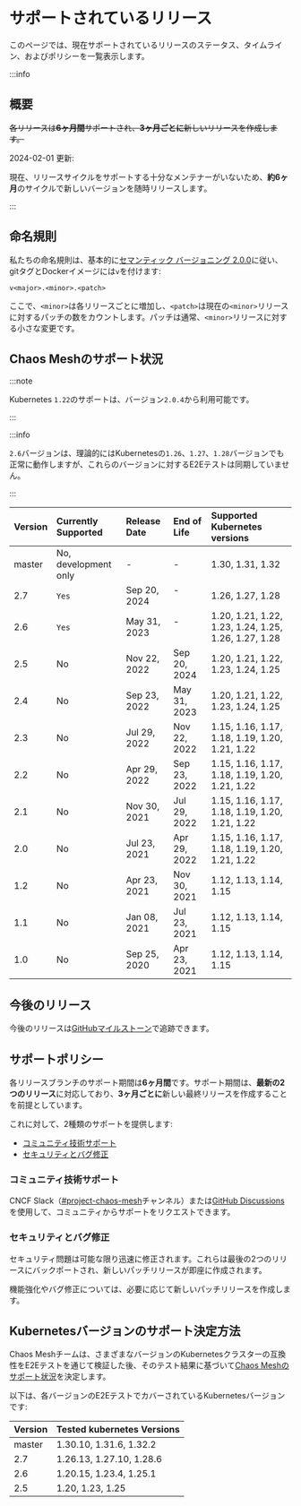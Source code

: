 # サポートされているリリース

このページでは、現在サポートされているリリースのステータス、タイムライン、およびポリシーを一覧表示します。

:::info

## 概要

~~各リリースは**6ヶ月間**サポートされ、**3ヶ月ごとに**新しいリリースを作成します。~~

2024-02-01 更新:

現在、リリースサイクルをサポートする十分なメンテナーがいないため、**約6ヶ月**のサイクルで新しいバージョンを随時リリースします。

:::

## 命名規則

私たちの命名規則は、基本的に[セマンティック バージョニング 2.0.0](https://semver.org/)に従い、gitタグとDockerイメージには`v`を付けます:

```plain
v<major>.<minor>.<patch>
```

ここで、`<minor>`は各リリースごとに増加し、`<patch>`は現在の`<minor>`リリースに対するパッチの数をカウントします。パッチは通常、`<minor>`リリースに対する小さな変更です。

## Chaos Meshのサポート状況

:::note

Kubernetes `1.22`のサポートは、バージョン`2.0.4`から利用可能です。

:::

:::info

`2.6`バージョンは、理論的にはKubernetesの`1.26`、`1.27`、`1.28`バージョンでも正常に動作しますが、これらのバージョンに対するE2Eテストは同期していません。

:::

| Version | Currently Supported   | Release Date | End of Life  | Supported Kubernetes versions                        |
| :------ | :-------------------- | :----------- | :----------- | :--------------------------------------------------- |
| master  | No, development only  | -            | -            | 1.30, 1.31, 1.32                                     |
| 2.7     | `Yes`                 | Sep 20, 2024 | -            | 1.26, 1.27, 1.28                                     |
| 2.6     | `Yes`                 | May 31, 2023 | -            | 1.20, 1.21, 1.22, 1.23, 1.24, 1.25, 1.26, 1.27, 1.28 |
| 2.5     | No                    | Nov 22, 2022 | Sep 20, 2024 | 1.20, 1.21, 1.22, 1.23, 1.24, 1.25                   |
| 2.4     | No                    | Sep 23, 2022 | May 31, 2023 | 1.20, 1.21, 1.22, 1.23, 1.24, 1.25                   |
| 2.3     | No                    | Jul 29, 2022 | Nov 22, 2022 | 1.15, 1.16, 1.17, 1.18, 1.19, 1.20, 1.21, 1.22       |
| 2.2     | No                    | Apr 29, 2022 | Sep 23, 2022 | 1.15, 1.16, 1.17, 1.18, 1.19, 1.20, 1.21, 1.22       |
| 2.1     | No                    | Nov 30, 2021 | Jul 29, 2022 | 1.15, 1.16, 1.17, 1.18, 1.19, 1.20, 1.21, 1.22       |
| 2.0     | No                    | Jul 23, 2021 | Apr 29, 2022 | 1.15, 1.16, 1.17, 1.18, 1.19, 1.20, 1.21, 1.22       |
| 1.2     | No                    | Apr 23, 2021 | Nov 30, 2021 | 1.12, 1.13, 1.14, 1.15                               |
| 1.1     | No                    | Jan 08, 2021 | Jul 23, 2021 | 1.12, 1.13, 1.14, 1.15                               |
| 1.0     | No                    | Sep 25, 2020 | Apr 23, 2021 | 1.12, 1.13, 1.14, 1.15                               |

## 今後のリリース

今後のリリースは[GitHubマイルストーン](https://github.com/chaos-mesh/chaos-mesh/milestones)で追跡できます。

## サポートポリシー

各リリースブランチのサポート期間は**6ヶ月間**です。サポート期間は、**最新の2つのリリース**に対応しており、**3ヶ月ごとに**新しい最終リリースを作成することを前提としています。

これに対して、2種類のサポートを提供します:

- [コミュニティ技術サポート](#community-technical-support)
- [セキュリティとバグ修正](#security-and-bug-fixes)

### コミュニティ技術サポート

CNCF Slack（[#project-chaos-mesh](https://cloud-native.slack.com/archives/C0193VAV272)チャンネル）または[GitHub Discussions](https://github.com/chaos-mesh/chaos-mesh/discussions)を使用して、コミュニティからサポートをリクエストできます。

### セキュリティとバグ修正

セキュリティ問題は可能な限り迅速に修正されます。これらは最後の2つのリリースにバックポートされ、新しいパッチリリースが即座に作成されます。

機能強化やバグ修正については、必要に応じて新しいパッチリリースを作成します。

## Kubernetesバージョンのサポート決定方法

Chaos Meshチームは、さまざまなバージョンのKubernetesクラスターの互換性をE2Eテストを通じて検証した後、そのテスト結果に基づいて[Chaos Meshのサポート状況](#support-status-of-chaos-mesh)を決定します。

以下は、各バージョンのE2EテストでカバーされているKubernetesバージョンです:

| Version | Tested kubernetes Versions |
| :------ | :------------------------- |
| master  | 1.30.10, 1.31.6, 1.32.2    |
| 2.7     | 1.26.13, 1.27.10, 1.28.6   |
| 2.6     | 1.20.15, 1.23.4, 1.25.1    |
| 2.5     | 1.20, 1.23, 1.25           |
